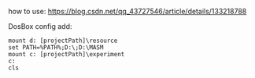 how to use: https://blog.csdn.net/qq_43727546/article/details/133218788

DosBox config add:
```
mount d: [projectPath]\resource
set PATH=%PATH%;D:\;D:\MASM
mount c: [projectPath]\experiment
c:
cls
```